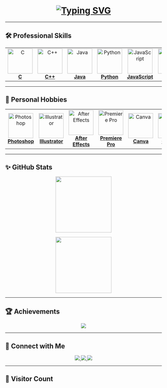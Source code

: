 <!-- README: Lavya Damania -->

<h1 align="center">
  <a href="https://git.io/typing-svg" style="text-decoration:none;">
    <ins>
      <img
        src="https://readme-typing-svg.demolab.com?size=32&duration=4000&color=00F7FF&center=true&vCenter=true&width=750&font=Montserrat&weight=700&lines=HI+%F0%9F%91%8B%2C+I'M+LAVYA+DAMANIA;Aspiring+Software+Developer;Problem+Solver;Tech+Enthusiast"
        alt="Typing SVG"
      />
    </ins>
  </a>
</h1>

---

## 🛠 Professional Skills
<table align="center">
  <tr>
    <td align="center" width="100">
      <a href="https://www.cprogramming.com/" target="_blank">
        <img src="https://img.icons8.com/color/96/c-programming.png" width="80" height="80" alt="C"/><br><b>C</b>
      </a>
    </td>
    <td align="center" width="100">
      <a href="https://isocpp.org/" target="_blank">
        <img src="https://img.icons8.com/color/96/c-plus-plus-logo.png" width="80" height="80" alt="C++"/><br><b>C++</b>
      </a>
    </td>
    <td align="center" width="100">
      <a href="https://www.java.com/" target="_blank">
        <img src="https://img.icons8.com/color/96/java-coffee-cup-logo.png" width="80" height="80" alt="Java"/><br><b>Java</b>
      </a>
    </td>
    <td align="center" width="100">
      <a href="https://www.python.org/" target="_blank">
        <img src="https://img.icons8.com/color/96/python.png" width="80" height="80" alt="Python"/><br><b>Python</b>
      </a>
    </td>
    <td align="center" width="100">
      <a href="https://developer.mozilla.org/en-US/docs/Web/JavaScript" target="_blank">
        <img src="https://img.icons8.com/color/96/javascript.png" width="80" height="80" alt="JavaScript"/><br><b>JavaScript</b>
      </a>
    </td>
    <td align="center" width="100">
      <a href="https://developer.mozilla.org/en-US/docs/Web/HTML" target="_blank">
        <img src="https://img.icons8.com/color/96/html-5.png" width="80" height="80" alt="HTML"/><br><b>HTML</b>
      </a>
    </td>
    <td align="center" width="100">
      <a href="https://developer.mozilla.org/en-US/docs/Web/CSS" target="_blank">
        <img src="https://img.icons8.com/color/96/css3.png" width="80" height="80" alt="CSS"/><br><b>CSS</b>
      </a>
    </td>
    <td align="center" width="100">
      <a href="https://www.mysql.com/" target="_blank">
        <img src="https://img.icons8.com/color/96/mysql-logo.png" width="80" height="80" alt="MySQL"/><br><b>MySQL</b>
      </a>
    </td>
    <td align="center" width="100">
      <a href="https://git-scm.com/" target="_blank">
        <img src="https://img.icons8.com/color/96/git.png" width="80" height="80" alt="Git"/><br><b>Git</b>
      </a>
    </td>
    <td align="center" width="100">
      <a href="https://github.com/" target="_blank">
        <img src="https://img.icons8.com/ios-glyphs/96/github.png" width="80" height="80" alt="GitHub"/><br><b>GitHub</b>
      </a>
    </td>
    <td align="center" width="100">
      <a href="https://code.visualstudio.com/" target="_blank">
        <img src="https://img.icons8.com/color/96/visual-studio-code-2019.png" width="80" height="80" alt="VS Code"/><br><b>VS Code</b>
      </a>
    </td>
  </tr>
</table>

---

## 🎨 Personal Hobbies
<table align="center">
  <tr>
    <td align="center" width="130">
      <a href="https://www.adobe.com/products/photoshop.html" target="_blank">
        <img src="https://img.icons8.com/color/96/adobe-photoshop.png" width="80" height="80" alt="Photoshop"/><br><b>Photoshop</b>
      </a>
    </td>
    <td align="center" width="130">
      <a href="https://www.adobe.com/products/illustrator.html" target="_blank">
        <img src="https://img.icons8.com/color/96/adobe-illustrator.png" width="80" height="80" alt="Illustrator"/><br><b>Illustrator</b>
      </a>
    </td>
    <td align="center" width="130">
      <a href="https://www.adobe.com/products/aftereffects.html" target="_blank">
        <img src="https://img.icons8.com/color/96/adobe-after-effects.png" width="80" height="80" alt="After Effects"/><br><b>After Effects</b>
      </a>
    </td>
    <td align="center" width="130">
      <a href="https://www.adobe.com/products/premiere.html" target="_blank">
        <img src="https://img.icons8.com/color/96/adobe-premiere-pro.png" width="80" height="80" alt="Premiere Pro"/><br><b>Premiere Pro</b>
      </a>
    </td>
    <td align="center" width="130">
      <a href="https://www.canva.com/" target="_blank">
        <img src="https://cdn.jsdelivr.net/gh/devicons/devicon/icons/canva/canva-original.svg" width="80" height="80" alt="Canva"/><br><b>Canva</b>
      </a>
    </td>
    <td align="center" width="130">
      <a href="https://www.capcut.com/" target="_blank">
        <img src="https://www.pngall.com/wp-content/uploads/13/Capcut-Logo-PNG-Image.png" width="80" height="80" alt="CapCut"/><br><b>CapCut</b>
      </a>
    </td>
  </tr>
</table>

---

## ✨ GitHub Stats
<p align="center">
  <img src="https://github-readme-stats.vercel.app/api?username=lavyadamania&show_icons=true&theme=react&hide_border=true&bg_color=0D1117&title_color=00F7FF&icon_color=00F7FF" height="180em" />
</p>
<p align="center">
  <img src="https://github-readme-streak-stats.herokuapp.com/?user=lavyadamania&theme=react&hide_border=true&background=0D1117&ring=00F7FF&fire=00F7FF" height="180em" />
</p>

---

## 🏆 Achievements
<p align="center">
  <img src="https://github-profile-trophy.vercel.app/?username=lavyadamania&theme=algolia&margin-w=15&margin-h=15&no-frame=true" />
</p>

---

## 🔗 Connect with Me
<p align="center">
  <a href="https://www.linkedin.com/in/lavya-damania-6778472a7/" target="_blank">
    <img src="https://img.shields.io/badge/LinkedIn-0A66C2?style=for-the-badge&logo=linkedin&logoColor=white" />
  </a>
  <a href="https://www.instagram.com/lavya_damania_/" target="_blank">
    <img src="https://img.shields.io/badge/Instagram-E4405F?style=for-the-badge&logo=instagram&logoColor=white" />
  </a>
  <a href="mailto:lavyadamania@gmail.com">
    <img src="https://img.shields.io/badge/Email-D14836?style=for-the-badge&logo=gmail&logoColor=white" />
  </a>
</p>

---

## 👀 Visitor Count
<p align="center">
  <img src="https://komarev.com/
